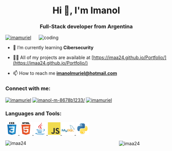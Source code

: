 <h1 align="center">Hi 👋, I'm Imanol</h1>
<h3 align="center">Full-Stack developer from Argentina</h3>
<img align="right" alt="coding" width="400" src="https://gifdb.com/images/thumbnail/coding-animated-laptop-flow-stream-ja04010rm5o68zfk.gif"
<p align="left"> <a href="https://twitter.com/imamuriel" target="blank"><img src="https://img.shields.io/twitter/follow/imamuriel?logo=twitter&style=for-the-badge" alt="imamuriel" /></a> </p>

- 🌱 I’m currently learning **Cibersecurity**

- 👨‍💻 All of my projects are available at [https://imaa24.github.io/Portfolio/](https://imaa24.github.io/Portfolio/)

- 📫 How to reach me **imanolmuriel@hotmail.com**

<h3 align="left">Connect with me:</h3>
<p align="left">
<a href="https://twitter.com/imamuriel" target="blank"><img align="center" src="https://raw.githubusercontent.com/rahuldkjain/github-profile-readme-generator/master/src/images/icons/Social/twitter.svg" alt="imamuriel" height="30" width="40" /></a>
<a href="https://linkedin.com/in/imanol-m-8678b1233/" target="blank"><img align="center" src="https://raw.githubusercontent.com/rahuldkjain/github-profile-readme-generator/master/src/images/icons/Social/linked-in-alt.svg" alt="imanol-m-8678b1233/" height="30" width="40" /></a>
<a href="https://instagram.com/imamuriel" target="blank"><img align="center" src="https://raw.githubusercontent.com/rahuldkjain/github-profile-readme-generator/master/src/images/icons/Social/instagram.svg" alt="imamuriel" height="30" width="40" /></a>
</p>

<h3 align="left">Languages and Tools:</h3>
<p align="left"> <a href="https://www.w3schools.com/css/" target="_blank" rel="noreferrer"> <img src="https://raw.githubusercontent.com/devicons/devicon/master/icons/css3/css3-original-wordmark.svg" alt="css3" width="40" height="40"/> </a> <a href="https://www.w3.org/html/" target="_blank" rel="noreferrer"> <img src="https://raw.githubusercontent.com/devicons/devicon/master/icons/html5/html5-original-wordmark.svg" alt="html5" width="40" height="40"/> </a> <a href="https://www.java.com" target="_blank" rel="noreferrer"> <img src="https://raw.githubusercontent.com/devicons/devicon/master/icons/java/java-original.svg" alt="java" width="40" height="40"/> </a> <a href="https://developer.mozilla.org/en-US/docs/Web/JavaScript" target="_blank" rel="noreferrer"> <img src="https://raw.githubusercontent.com/devicons/devicon/master/icons/javascript/javascript-original.svg" alt="javascript" width="40" height="40"/> </a> <a href="https://www.mysql.com/" target="_blank" rel="noreferrer"> <img src="https://raw.githubusercontent.com/devicons/devicon/master/icons/mysql/mysql-original-wordmark.svg" alt="mysql" width="40" height="40"/> </a> <a href="https://www.python.org" target="_blank" rel="noreferrer"> <img src="https://raw.githubusercontent.com/devicons/devicon/master/icons/python/python-original.svg" alt="python" width="40" height="40"/> </a>

<p><img align="left" width="350" src="https://github-readme-stats.vercel.app/api/top-langs?username=imaa24&show_icons=true&locale=en&layout=compact" alt="imaa24" /></p>

<p>&nbsp;<img align="center" width="400" src="https://github-readme-stats.vercel.app/api?username=imaa24&show_icons=true&locale=en" alt="imaa24" /></p>


